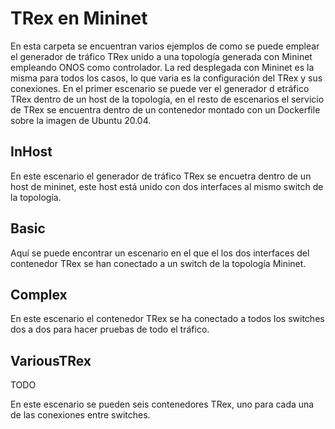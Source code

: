 # TRex en Mininet
En esta carpeta se encuentran varios ejemplos de como se puede emplear el generador de tráfico TRex unido a una topología generada con Mininet empleando ONOS como controlador. 
La red desplegada con Mininet es la misma para todos los casos, lo que varia es la configuración del TRex y sus conexiones. 
En el primer escenario se puede ver el generador d etráfico TRex dentro de un host de la topología, en el resto de escenarios el servicio de TRex se encuentra dentro de un contenedor montado con un Dockerfile sobre la imagen de Ubuntu 20.04. 

## InHost
En este escenario el generador de tráfico TRex se encuetra dentro de un host de mininet, este host está unido con dos interfaces al mismo switch de la topología. 

## Basic
Aquí se puede encontrar un escenario en el que el los dos interfaces del contenedor TRex se han conectado a un switch de la topología Mininet. 

## Complex
En este escenario el contenedor TRex se ha conectado a todos los switches dos a dos para hacer pruebas de todo el tráfico.

## VariousTRex 

TODO

En este escenario se pueden seis contenedores TRex, uno para cada una de las conexiones entre switches. 